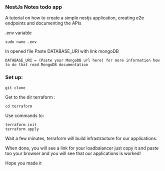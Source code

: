 ### NestJs Notes todo app

A tutorial on how to create a simple nestjs application, creating e2e endpoints and documenting the APIs

.env variable

```
sudo nano .env
```
In opened file Paste DATABASE_URI with link mongoDB
```
DATABASE_URI = (Paste your MongoDB url here) for more information how to do that read MongoDB documentation
```

### Set up:
```
git clone
```
Get to the dir terraform :

```
cd terraform
```

Use commands to:

```
terraform init
terraform apply
```

Wait a few minutes, terraform will build infrastracture for our applications.

When done, you will see a link for your loadbalancer just copy it and paste too your browser and you will see that our applications is worked!


Hope you made it
